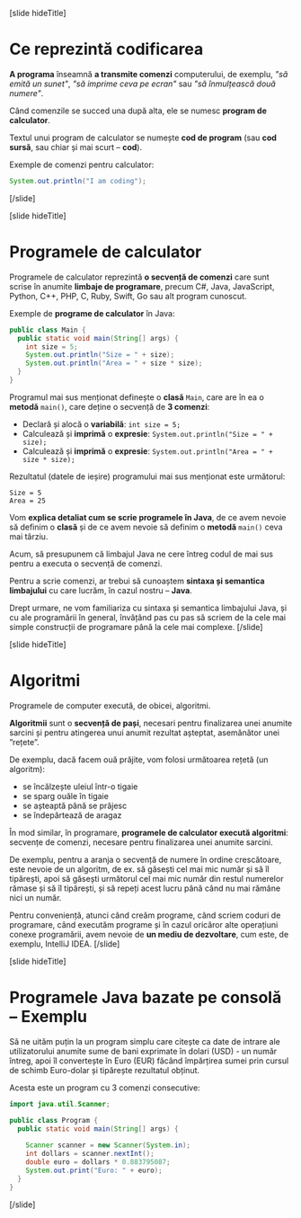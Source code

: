 [slide hideTitle]
# Ce reprezintă codificarea
**A programa** înseamnă  **a transmite comenzi** computerului, de exemplu, *"să emită un sunet"*, *"să imprime ceva pe ecran"* sau *"să înmulțească două numere"*. 


Când comenzile se succed una după alta, ele se numesc **program de calculator**. 

Textul unui program de calculator se numește **cod de program** (sau **cod sursă**, sau chiar și mai scurt – **cod**).

Exemple de comenzi pentru calculator:
```java live
System.out.println("I am coding");
```
[/slide]

[slide hideTitle]
# Programele de calculator
Programele de calculator reprezintă **o secvență de comenzi** care sunt scrise în anumite **limbaje de programare**, precum C#, Java, JavaScript, Python, C++, PHP, C, Ruby, Swift, Go sau alt program cunoscut.

Exemple de **programe de calculator** în Java:
```java live no-template
public class Main {
  public static void main(String[] args) {
    int size = 5;
    System.out.println("Size = " + size);
    System.out.println("Area = " + size * size);
  }
}
```

Programul mai sus menționat definește o **clasă** `Main`, care are în ea o **metodă** `main()`, care deține o secvență de **3 comenzi**:
- Declară și alocă o **variabilă**: `int size = 5;`
- Calculează și **imprimă** o **expresie**: `System.out.println("Size = " + size);`
- Calculează și **imprimă** o **expresie**: `System.out.println("Area = " + size * size);`

Rezultatul (datele de ieșire) programului mai sus menționat este următorul:
```
Size = 5
Area = 25
```

Vom **explica detaliat cum se scrie programele în Java**, de ce avem nevoie să definim o **clasă** și de ce avem nevoie să definim o **metodă** `main()` ceva mai târziu. 

Acum, să presupunem că limbajul Java ne cere întreg codul de mai sus pentru a executa o secvență de comenzi.

Pentru a scrie comenzi, ar trebui să cunoaștem **sintaxa și semantica limbajului** cu care lucrăm, în cazul nostru – **Java**. 

Drept urmare, ne vom familiariza cu sintaxa și semantica limbajului Java, și cu ale programării în general, învățând pas cu pas să scriem de la cele mai simple construcții de programare până la cele mai complexe.
[/slide]

[slide hideTitle]
# Algoritmi
Programele de computer execută, de obicei, algoritmi. 

**Algoritmii** sunt o **secvență de pași**, necesari pentru finalizarea unei anumite sarcini și pentru atingerea unui anumit rezultat așteptat, asemănător unei ”rețete”.

De exemplu, dacă facem ouă prăjite, vom folosi următoarea rețetă (un algoritm): 
- se încălzește uleiul într-o tigaie
- se sparg ouăle în tigaie
- se așteaptă până se prăjesc
- se îndepărtează de aragaz

În mod similar, în programare, **programele de calculator execută algoritmi**: secvențe de comenzi, necesare pentru finalizarea unei anumite sarcini. 

De exemplu, pentru a aranja o secvență de numere în ordine crescătoare, este nevoie de un algoritm, de ex. să găsești cel mai mic număr și să îl tipărești, apoi să găsești următorul cel mai mic număr din restul numerelor rămase și să îl tipărești, și să repeți acest lucru până când nu mai rămâne nici un număr.

Pentru conveniență, atunci când creăm programe, când scriem coduri de programare, când executăm programe și în cazul oricăror alte operațiuni conexe programării, avem nevoie de **un mediu de dezvoltare**, cum este, de exemplu, IntelliJ IDEA.
[/slide]

[slide hideTitle]
# Programele Java bazate pe consolă – Exemplu
Să ne uităm puțin la un program simplu care citește ca date de intrare ale utilizatorului anumite sume de bani exprimate în dolari (USD) - un număr întreg, apoi îl convertește în Euro (EUR) făcând împărțirea sumei prin cursul de schimb Euro-dolar și tipărește rezultatul obținut.

Acesta este un program cu 3 comenzi consecutive:
```java 
import java.util.Scanner;

public class Program {
  public static void main(String[] args) {
    
    Scanner scanner = new Scanner(System.in);
    int dollars = scanner.nextInt();
    double euro = dollars * 0.883795087;
    System.out.print("Euro: " + euro);
  }
}
```
[/slide]
